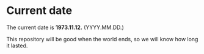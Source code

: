 # Current date

The current date is **1973.11.12.** (YYYY.MM.DD.)

This repository will be good when the world ends, so we will know how long it lasted.